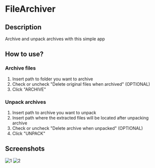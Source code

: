 # FileArchiver

## Description
Archive and unpack archives with this simple app

## How to use?

### Archive files
1. Insert path to folder you want to archive
2. Check or uncheck "Delete original files when archived" (OPTIONAL)
3. Click "ARCHIVE"
### Unpack archives
1. Insert path to archive you want to unpack
2. Insert path where the extracted files will be located after unpacking archive
3. Check or uncheck "Delete archive when unpacked" (OPTIONAL)
4. Click "UNPACK"

## Screenshots
![1](https://github.com/user-attachments/assets/e4d87ef7-6721-4b80-8138-94eb5a655a61)
![2](https://github.com/user-attachments/assets/b429164c-c7c1-471d-87c9-a7395ada51b0)
